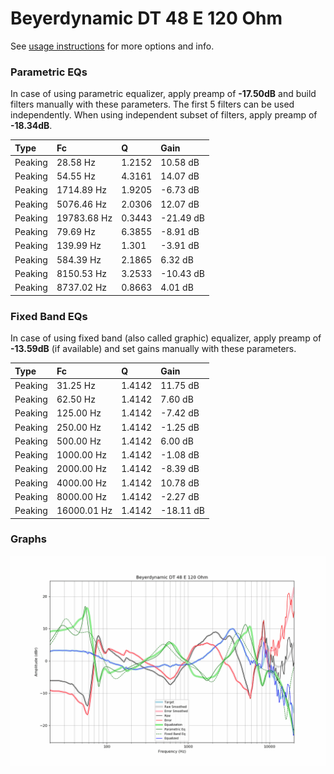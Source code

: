 # Beyerdynamic DT 48 E 120 Ohm
See [usage instructions](https://github.com/jaakkopasanen/AutoEq#usage) for more options and info.

### Parametric EQs
In case of using parametric equalizer, apply preamp of **-17.50dB** and build filters manually
with these parameters. The first 5 filters can be used independently.
When using independent subset of filters, apply preamp of **-18.34dB**.

| Type    | Fc          |      Q | Gain      |
|:--------|:------------|:-------|:----------|
| Peaking | 28.58 Hz    | 1.2152 | 10.58 dB  |
| Peaking | 54.55 Hz    | 4.3161 | 14.07 dB  |
| Peaking | 1714.89 Hz  | 1.9205 | -6.73 dB  |
| Peaking | 5076.46 Hz  | 2.0306 | 12.07 dB  |
| Peaking | 19783.68 Hz | 0.3443 | -21.49 dB |
| Peaking | 79.69 Hz    | 6.3855 | -8.91 dB  |
| Peaking | 139.99 Hz   | 1.301  | -3.91 dB  |
| Peaking | 584.39 Hz   | 2.1865 | 6.32 dB   |
| Peaking | 8150.53 Hz  | 3.2533 | -10.43 dB |
| Peaking | 8737.02 Hz  | 0.8663 | 4.01 dB   |

### Fixed Band EQs
In case of using fixed band (also called graphic) equalizer, apply preamp of **-13.59dB**
(if available) and set gains manually with these parameters.

| Type    | Fc          |      Q | Gain      |
|:--------|:------------|:-------|:----------|
| Peaking | 31.25 Hz    | 1.4142 | 11.75 dB  |
| Peaking | 62.50 Hz    | 1.4142 | 7.60 dB   |
| Peaking | 125.00 Hz   | 1.4142 | -7.42 dB  |
| Peaking | 250.00 Hz   | 1.4142 | -1.25 dB  |
| Peaking | 500.00 Hz   | 1.4142 | 6.00 dB   |
| Peaking | 1000.00 Hz  | 1.4142 | -1.08 dB  |
| Peaking | 2000.00 Hz  | 1.4142 | -8.39 dB  |
| Peaking | 4000.00 Hz  | 1.4142 | 10.78 dB  |
| Peaking | 8000.00 Hz  | 1.4142 | -2.27 dB  |
| Peaking | 16000.01 Hz | 1.4142 | -18.11 dB |

### Graphs
![](./Beyerdynamic%20DT%2048%20E%20120%20Ohm.png)